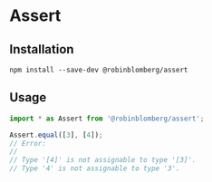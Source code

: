 # Assert

## Installation

```
npm install --save-dev @robinblomberg/assert
```

## Usage

```javascript
import * as Assert from '@robinblomberg/assert';

Assert.equal([3], [4]);
// Error:
//
// Type '[4]' is not assignable to type '[3]'.
// Type '4' is not assignable to type '3'.
```
